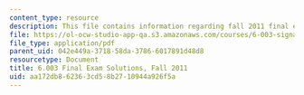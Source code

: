 ```yaml
---
content_type: resource
description: This file contains information regarding fall 2011 final exam solutions.
file: https://ol-ocw-studio-app-qa.s3.amazonaws.com/courses/6-003-signals-and-systems-fall-2011/aa172db862363cd58b2710944a926f5a_MIT6_003F11_final_sol.pdf
file_type: application/pdf
parent_uid: 042e449a-3718-58da-3786-6017891d48d8
resourcetype: Document
title: 6.003 Final Exam Solutions, Fall 2011
uid: aa172db8-6236-3cd5-8b27-10944a926f5a
---
```

